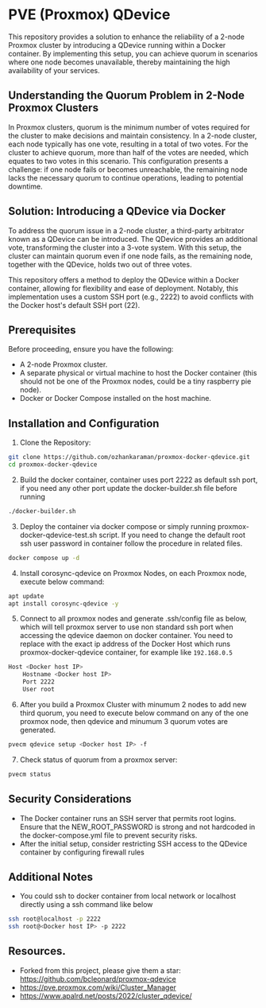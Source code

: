 # PVE (Proxmox) QDevice
This repository provides a solution to enhance the reliability of a 2-node Proxmox cluster by introducing a QDevice running within a Docker container. By implementing this setup, you can achieve quorum in scenarios where one node becomes unavailable, thereby maintaining the high availability of your services.

## Understanding the Quorum Problem in 2-Node Proxmox Clusters

In Proxmox clusters, quorum is the minimum number of votes required for the cluster to make decisions and maintain consistency. In a 2-node cluster, each node typically has one vote, resulting in a total of two votes. For the cluster to achieve quorum, more than half of the votes are needed, which equates to two votes in this scenario. This configuration presents a challenge: if one node fails or becomes unreachable, the remaining node lacks the necessary quorum to continue operations, leading to potential downtime.

## Solution: Introducing a QDevice via Docker

To address the quorum issue in a 2-node cluster, a third-party arbitrator known as a QDevice can be introduced. The QDevice provides an additional vote, transforming the cluster into a 3-vote system. With this setup, the cluster can maintain quorum even if one node fails, as the remaining node, together with the QDevice, holds two out of three votes.

This repository offers a method to deploy the QDevice within a Docker container, allowing for flexibility and ease of deployment. Notably, this implementation uses a custom SSH port (e.g., 2222) to avoid conflicts with the Docker host's default SSH port (22).

## Prerequisites

Before proceeding, ensure you have the following:

- A 2-node Proxmox cluster.
- A separate physical or virtual machine to host the Docker container (this should not be one of the Proxmox nodes, could be a tiny raspberry pie node).
- Docker or Docker Compose installed on the host machine.

## Installation and Configuration

1. Clone the Repository:
``` bash
git clone https://github.com/ozhankaraman/proxmox-docker-qdevice.git
cd proxmox-docker-qdevice
```

2. Build the docker container, container uses port 2222 as default ssh port, if you need any other port update the docker-builder.sh file before running
``` bash
./docker-builder.sh
```

3. Deploy the container via docker compose or simply running proxmox-docker-qdevice-test.sh script. If you need to change the default root ssh user password in container follow the procedure in related files.
``` bash
docker compose up -d
```

4. Install corosync-qdevice on Proxmox Nodes, on each Proxmox node, execute below command:
``` bash
apt update
apt install corosync-qdevice -y
```

5. Connect to all proxmox nodes and generate .ssh/config file as below, which will tell proxmox server to use non standard ssh port when accessing the qdevice daemon on docker container. You need to replace <Docker host IP> with the exact ip address of the Docker Host which runs proxmox-docker-qdevice container, for example like `192.168.0.5`
``` bash
Host <Docker host IP>
    Hostname <Docker host IP>
    Port 2222
    User root
```

6. After you build a Proxmox Cluster with minumum 2 nodes to add new third quorum, you need to execute below command on any of the one proxmox node, then qdevice and minumum 3 quorum votes are generated.
``` bash
pvecm qdevice setup <Docker host IP> -f
```

7. Check status of quorum from a proxmox server:
``` bash
pvecm status
```

## Security Considerations
- The Docker container runs an SSH server that permits root logins. Ensure that the NEW_ROOT_PASSWORD is strong and not hardcoded in the docker-compose.yml file to prevent security risks.
- After the initial setup, consider restricting SSH access to the QDevice container by configuring firewall rules 

## Additional Notes
- You could ssh to docker container from local network or localhost directly using a ssh command like below
``` bash
ssh root@localhost -p 2222
ssh root@<Docker host IP> -p 2222
```

## Resources.
- Forked from this project, please give them a star: https://github.com/bcleonard/proxmox-qdevice
- https://pve.proxmox.com/wiki/Cluster_Manager
- https://www.apalrd.net/posts/2022/cluster_qdevice/

